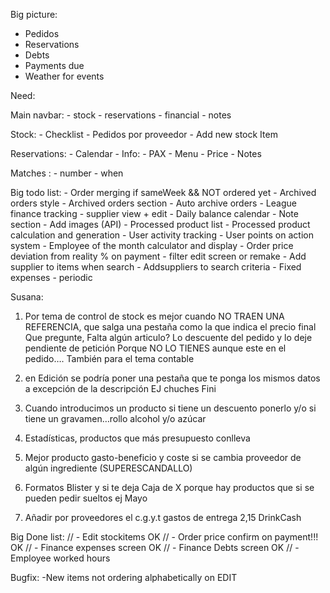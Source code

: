 Big picture: 

- Pedidos
- Reservations
- Debts
- Payments due
- Weather for events

Need: 

Main navbar:
    - stock
    - reservations
    - financial 
    - notes

Stock:
        - Checklist
        - Pedidos por proveedor
        - Add new stock Item
        
Reservations: 
        - Calendar
        - Info: 
            - PAX
            - Menu
            - Price
            - Notes
        
Matches : 
        - number
        - when

Big todo list:
        - Order merging if sameWeek && NOT ordered yet
        - Archived orders style
        - Archived orders section
        - Auto archive orders
        - League finance tracking
        - supplier view + edit
        - Daily balance calendar
        - Note section
        - Add images (API)
        - Processed product list
        - Processed product calculation and generation
        - User activity tracking
        - User points on action system
        - Employee of the month calculator and display
        - Order price deviation from reality % on payment
        - filter edit screen or remake
        - Add supplier to items when search
        - Addsuppliers to search criteria
        - Fixed expenses - periodic


Susana: 

1. Por tema de control de stock es mejor cuando NO TRAEN UNA REFERENCIA, que salga una pestaña como la que indica el      precio final
Que pregunte, 
Falta algún articulo?
Lo descuente del pedido y lo deje pendiente de petición 
Porque NO LO TIENES aunque este en el pedido….
También para el tema contable

2. en Edición se podría poner una pestaña que te ponga los mismos datos a excepción de la descripción EJ chuches Fini
3. Cuando introducimos un producto si tiene un descuento ponerlo y/o si tiene un gravamen…rollo alcohol y/o azúcar
4. Estadísticas, productos que más presupuesto conlleva
5. Mejor producto gasto-beneficio y coste si se cambia proveedor de algún ingrediente (SUPERESCANDALLO)
6. Formatos Blister y si te deja Caja de X porque hay productos que si se pueden pedir sueltos ej Mayo
7. Añadir por proveedores el c.g.y.t gastos de entrega 2,15 DrinkCash


Big Done list:
        // - Edit stockitems OK
        // - Order price confirm on payment!!! OK
        // - Finance expenses screen OK
        // - Finance Debts screen OK
        // - Employee worked hours


Bugfix:
        -New items not ordering alphabetically on EDIT

